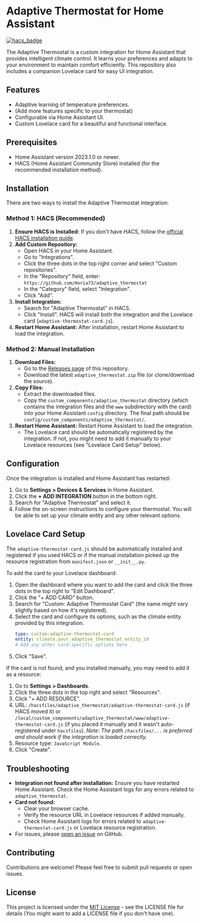 # Adaptive Thermostat for Home Assistant

[![hacs_badge](https://img.shields.io/badge/HACS-Default-orange.svg?style=for-the-badge)](https://github.com/hacs/integration)

The Adaptive Thermostat is a custom integration for Home Assistant that provides intelligent climate control. It learns your preferences and adapts to your environment to maintain comfort efficiently. This repository also includes a companion Lovelace card for easy UI integration.

## Features

*   Adaptive learning of temperature preferences.
*   (Add more features specific to your thermostat)
*   Configurable via Home Assistant UI.
*   Custom Lovelace card for a beautiful and functional interface.

## Prerequisites

*   Home Assistant version 2023.1.0 or newer.
*   HACS (Home Assistant Community Store) installed (for the recommended installation method).

## Installation

There are two ways to install the Adaptive Thermostat integration:

### Method 1: HACS (Recommended)

1.  **Ensure HACS is Installed:** If you don't have HACS, follow the [official HACS installation guide](https://hacs.xyz/docs/setup/download).
2.  **Add Custom Repository:**
    *   Open HACS in your Home Assistant.
    *   Go to "Integrations".
    *   Click the three dots in the top right corner and select "Custom repositories".
    *   In the "Repository" field, enter: `https://github.com/Horia73/adaptive_thermostat`
    *   In the "Category" field, select "Integration".
    *   Click "Add".
3.  **Install Integration:**
    *   Search for "Adaptive Thermostat" in HACS.
    *   Click "Install". HACS will install both the integration and the Lovelace card (`adaptive-thermostat-card.js`).
4.  **Restart Home Assistant:** After installation, restart Home Assistant to load the integration.

### Method 2: Manual Installation

1.  **Download Files:**
    *   Go to the [Releases page](https://github.com/Horia73/adaptive_thermostat/releases) of this repository.
    *   Download the latest `adaptive_thermostat.zip` file (or clone/download the source).
2.  **Copy Files:**
    *   Extract the downloaded files.
    *   Copy the `custom_components/adaptive_thermostat` directory (which contains the integration files and the `www` subdirectory with the card) into your Home Assistant `config` directory. The final path should be `config/custom_components/adaptive_thermostat/`.
3.  **Restart Home Assistant:** Restart Home Assistant to load the integration.
    *   The Lovelace card should be automatically registered by the integration. If not, you might need to add it manually to your Lovelace resources (see "Lovelace Card Setup" below).

## Configuration

Once the integration is installed and Home Assistant has restarted:

1.  Go to **Settings > Devices & Services** in Home Assistant.
2.  Click the **+ ADD INTEGRATION** button in the bottom right.
3.  Search for "Adaptive Thermostat" and select it.
4.  Follow the on-screen instructions to configure your thermostat. You will be able to set up your climate entity and any other relevant options.

## Lovelace Card Setup

The `adaptive-thermostat-card.js` should be automatically installed and registered if you used HACS or if the manual installation picked up the resource registration from `manifest.json` or `__init__.py`.

To add the card to your Lovelace dashboard:

1.  Open the dashboard where you want to add the card and click the three dots in the top right to "Edit Dashboard".
2.  Click the "+ ADD CARD" button.
3.  Search for "Custom: Adaptive Thermostat Card" (the name might vary slightly based on how it's registered).
4.  Select the card and configure its options, such as the climate entity provided by this integration.
    ```yaml
    type: custom:adaptive-thermostat-card
    entity: climate.your_adaptive_thermostat_entity_id
    # Add any other card-specific options here
    ```
5.  Click "Save".

If the card is not found, and you installed manually, you may need to add it as a resource:
1.  Go to **Settings > Dashboards**.
2.  Click the three dots in the top right and select "Resources".
3.  Click "+ ADD RESOURCE".
4.  URL: `/hacsfiles/adaptive_thermostat/adaptive-thermostat-card.js` (if HACS moved it) or `/local/custom_components/adaptive_thermostat/www/adaptive-thermostat-card.js` (if you placed it manually and it wasn't auto-registered under `hacsfiles`). *Note: The path `/hacsfiles/...` is preferred and should work if the integration is loaded correctly.*
5.  Resource type: `JavaScript Module`.
6.  Click "Create".

## Troubleshooting

*   **Integration not found after installation:** Ensure you have restarted Home Assistant. Check the Home Assistant logs for any errors related to `adaptive_thermostat`.
*   **Card not found:**
    *   Clear your browser cache.
    *   Verify the resource URL in Lovelace resources if added manually.
    *   Check Home Assistant logs for errors related to `adaptive-thermostat-card.js` or Lovelace resource registration.
*   For issues, please [open an issue](https://github.com/Horia73/adaptive_thermostat/issues) on GitHub.

## Contributing

Contributions are welcome! Please feel free to submit pull requests or open issues.

## License

This project is licensed under the [MIT License](LICENSE) - see the LICENSE file for details (You might want to add a LICENSE file if you don't have one).
